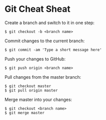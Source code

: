 Git Cheat Sheat
==

Create a branch and switch to it in one step:

    $ git checkout -b <branch name>

Commit changes to the current branch:

    $ git commit -am 'Type a short message here'

Push your changes to GitHub:

    $ git push origin <branch name>

Pull changes from the master branch:

    $ git checkout master
    $ git pull origin master

Merge master into your changes:

    $ git checkout <branch name>
    $ git merge master
    